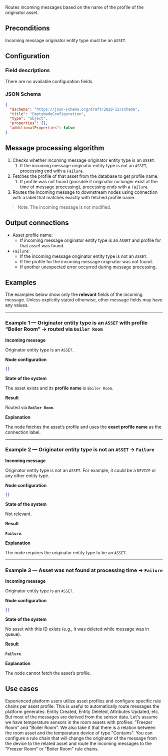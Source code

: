 Routes incoming messages based on the name of the profile of the originator asset.

## Preconditions

Incoming message originator entity type must be an `ASSET`.

## Configuration

### Field descriptions

There are no available configuration fields.

### JSON Schema

```json
{
  "$schema": "https://json-schema.org/draft/2020-12/schema",
  "title": "EmptyNodeConfiguration",
  "type": "object",
  "properties": {},
  "additionalProperties": false
}
```

## Message processing algorithm

1. Checks whether incoming message originator entity type is an `ASSET`.
    1. If the incoming message originator entity type is not an `ASSET`, processing end with a `Failure`.
2. Fetches the profile of that asset from the database to get profile name.
    1. If profile was not found (possible if originator no longer exist at the time of message processing), processing ends with a `Failure`.
3. Routes the incoming message to downstream nodes using connection with a label that matches exactly with fetched profile name.

> Note: The incoming message is not modified.

## Output connections

* Asset profile name:
    * If incoming message originator entity type is an `ASSET` and profile for that asset was found.
* `Failure`:
    * If the incoming message originator entity type is not an `ASSET`.
    * If the profile for the incoming message originator was not found.
    * If another unexpected error occurred during message processing.

## Examples

The examples below show only the **relevant** fields of the incoming message. Unless explicitly stated otherwise, other message fields may have any values.

---

### Example 1 — Originator entity type is an `ASSET` with profile “Boiler Room” → routed via **`Boiler Room`**

**Incoming message**

Originator entity type is an `ASSET`.

**Node configuration**

```json
{}
```

**State of the system**

The asset exists and its **profile name** is `Boiler Room`.

**Result**

Routed via **`Boiler Room`**.

**Explanation**

The node fetches the asset’s profile and uses the **exact profile name** as the connection label.

---

### Example 2 — Originator entity type is **not** an `ASSET` → **`Failure`**

**Incoming message**

Originator entity type is not an `ASSET`. For example, it could be a `DEVICE` or any other entity type.

**Node configuration**

```json
{}
```

**State of the system**

Not relevant.

**Result**

**`Failure`**.

**Explanation**

The node requires the originator entity type to be an `ASSET`.

---

### Example 3 — Asset was not found at processing time → **`Failure`**

**Incoming message**

Originator entity type is an `ASSET`.

**Node configuration**

```json
{}
```

**State of the system**

No asset with this ID exists (e.g., it was deleted while message was in queue).

**Result**

**`Failure`**.

**Explanation**

The node cannot fetch the asset’s profile.

## Use cases

Experienced platform users utilize asset profiles and configure specific rule chains per asset profile.
This is useful to automatically route messages the platform generates: Entity Created, Entity Deleted, Attributes Updated, etc.
But most of the messages are derived from the sensor data.
Let's assume we have temperature sensors in the room assets with profiles: "Freezer Room" and "Boiler Room".
We also take it that there is a relation between the room asset and the temperature device of type "Contains".
You can configure a rule chain that will change the originator of the message from the device to the related asset and route the incoming messages to the "Freezer Room" or "Boiler
Room" rule chains.
